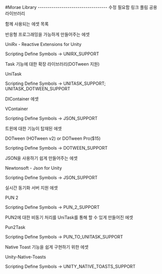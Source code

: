 
#Morae Library      ----------------------------------- 수정 필요함 링크 풀림
공용 라이브러리

함께 사용되는 에셋 목록

반응형 프로그래밍을 가능하게 만들어주는 에셋


UniRx - Reactive Extensions for Unity

Scripting Define Symbols → UNIRX_SUPPORT

Task 기능에 대한 확장 라이브러리(DOTween 지원)


UniTask

Scripting Define Symbols → UNITASK_SUPPORT; UNITASK_DOTWEEN_SUPPORT

DIContainer 에셋


VContainer

Scripting Define Symbols → JSON_SUPPORT

트윈에 대한 기능이 탑재된 에셋



DOTween (HOTween v2) or DOTween Pro($15)


Scripting Define Symbols → DOTWEEN_SUPPORT

JSON을 사용하기 쉽게 만들어주는 에셋


Newtonsoft - Json for Unity

Scripting Define Symbols → JSON_SUPPORT

실시간 동기화 서버 지원 에셋


PUN 2

Scripting Define Symbols → PUN_2_SUPPORT

PUN2에 대한 비동기 처리를 UniTask를 통해 할 수 있게 만들어진 에셋


Pun2Task

Scripting Define Symbols → PUN_TO_UNITASK_SUPPORT

Native Toast 기능을 쉽게 구현하기 위한 에셋


Unity-Native-Toasts

Scripting Define Symbols → UNITY_NATIVE_TOASTS_SUPPORT
